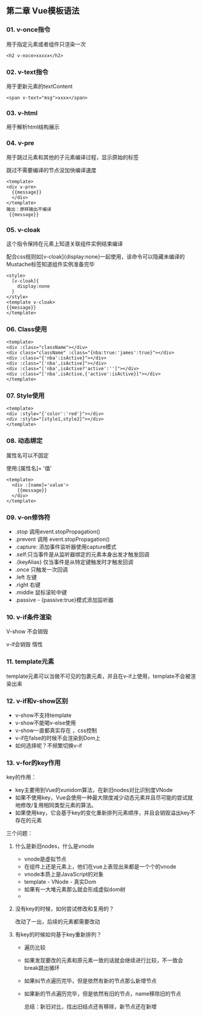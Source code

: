 ## 第二章 Vue模板语法

### 01. v-once指令

用于指定元素或者组件只渲染一次

```vue
<h2 v-noce>xxxxx</h2>
```

### 02. v-text指令

用于更新元素的textContent

```vue
<span v-text="msg">xxxx</span>
```

### 03. v-html

用于解析html结构展示

### 04. v-pre

用于跳过元素和其他的子元素编译过程，显示原始的标签

跳过不需要编译的节点没加快编译速度

```vue
<template>
<div v-pre>
  {{message}}
  </div>
</template>
输出：原样输出不编译
 {{message}}
```

### 05. v-cloak

这个指令保持在元素上知道关联组件实例结束编译

配合css规则如[v-cloak]{display:none}一起使用，该命令可以隐藏未编译的Mustache标签知道组件实例准备完毕

```vue
<style>
  [v-cloak]{
    display:none
  }
</style>
<template v-cloak>
{{message}}
</template>
```

### 06. Class使用

```vue
<template>
<div :class="className"></div>
<div class="className" :class="{nba:true:'james':true}"></div>
<div :class="{'nba':isActive}"></div>
<div :class="['nba',isActive]"></div>
<div :class="['nba',isActive?'active':'']"></div>
<div :class="['nba',isActive,{'active':isActive}]"></div>
</template>
```

### 07. Style使用

```vue
<template>
<div :style="{'color':'red'}"></div>
<div :style="[style1,style2]"></div>
</template>
```

### 08. 动态绑定

属性名可以不固定

使用:[属性名]= '值'

```vue
<template>
  <div :[name]='value'>
    {{message}}
  </div>
</template>
```

### 09. v-on修饰符

- .stop 调用event.stopPropagation()
- .prevent 调用 event.stopPropagation()
- .capture: 添加事件监听器使用capture模式
- .self:只当事件是从监听器绑定的元素本身出发才触发回调
- .{keyAlias} 仅当事件是从特定键触发时才触发回调
- .once 只触发一次回调
- .left 左键
- .right 右键
- .middle 鼠标滚轮中键
- .passive - {passive:true}模式添加监听器

### 10. v-if条件渲染

V-show 不会销毁

v-if会销毁   惰性

### 11. template元素

template元素可以当做不可见的包裹元素，并且在v-if上使用，template不会被渲染出来

### 12. v-if和v-show区别

- v-show不支持template
- v-show不能喝v-else使用
- v-show一直都真实存在 ，css控制
- v-if在false的时候不会渲染到Dom上
- 如何选择呢？不频繁切换v-if 

### 13. v-for的key作用

key的作用：

- key主要用到Vue的xunidom算法，在新旧nodes对比识别度VNode
- 如果不使用key，Vue会使用一种最大限度减少动态元素并且尽可能的尝试就地修改/复用相同类型元素的算法。
- 如果使用key，它会基于key的变化重新排列元素顺序，并且会销毁溢出key不存在的元素

三个问题：

1. 什么是新旧nodes，什么是vnode

   - vnode是虚拟节点
   - 在组件上还是元素上，他们在vue上表现出来都是一个个的vnode
   - vnode本质上是JavaScript的对象
   - template - VNode - 真实Dom
   - 如果有一大堆元素那么就会形成虚拟dom树
   - 

2. 没有key的时候，如何尝试修改和复用的？

   改动了一出，后续的元素都需要改动

3. 有key的时候如何基于key重新排列？

   - 遍历比较

   - 如果发现要改的元素和原元素一致的话就会继续进行比较，不一致会break跳出循环

   - 如果纠节点遍历完毕，但是依然有新的节点那么新增节点

   - 如果新的节点遍历完毕，但是依然有旧的节点，name移除旧的节点

     总结：新旧对比，找出旧结点还有移除，新节点还在新增